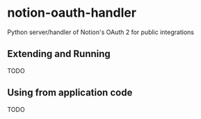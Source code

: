# notion-oauth-handler
Python server/handler of Notion's OAuth 2 for public integrations

## Extending and Running 

TODO


## Using from application code

TODO
